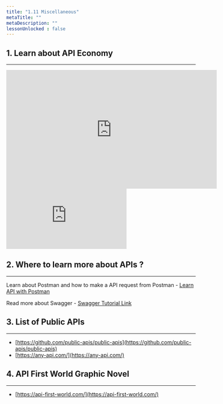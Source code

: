 ```yaml
---
title: "1.11 Miscellaneous"
metaTitle: ""
metaDescription: ""
lessonUnlocked : false
---
```




## 1. Learn about API Economy

---

<div class="youtube-embed-desktop">

<iframe width="560" height="315" src="https://www.youtube.com/embed/HNBDxRhc9PU" title="YouTube video player" frameborder="0" allow="accelerometer; autoplay; clipboard-write; encrypted-media; gyroscope; picture-in-picture" allowfullscreen></iframe>

</div>

<div class="youtube-embed-mobile">

<iframe width="320" height="160" src="https://www.youtube.com/embed/HNBDxRhc9PU" title="YouTube video player" frameborder="0" allow="accelerometer; autoplay; clipboard-write; encrypted-media; gyroscope; picture-in-picture" allowfullscreen></iframe>

</div>

## 2. Where to learn more about APIs ?

---

Learn about Postman and how to make a API request from Postman - [Learn API with Postman](http://bit.ly/38AnJkU)

Read more about Swagger - [Swagger Tutorial Link](http://bit.ly/2MW8IBD)

## 3. List of Public APIs

---

- [https://github.com/public-apis/public-apis](https://github.com/public-apis/public-apis)
- [https://any-api.com/](https://any-api.com/)

## 4. API First World Graphic Novel

---

- [https://api-first-world.com/](https://api-first-world.com/)


